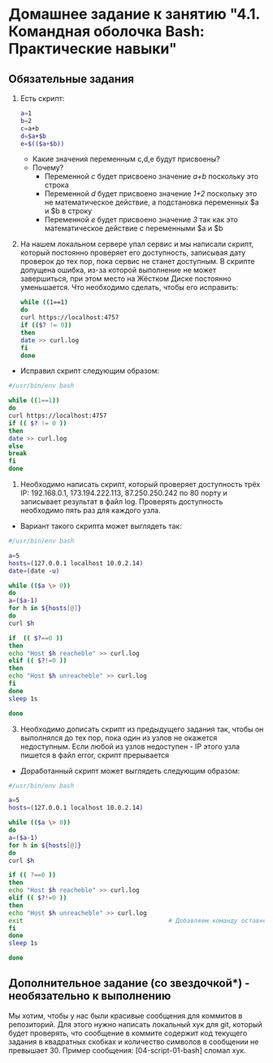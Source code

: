 # Домашнее задание к занятию "4.1. Командная оболочка Bash: Практические навыки"

## Обязательные задания

1. Есть скрипт:
	```bash
	a=1
	b=2
	c=a+b
	d=$a+$b
	e=$(($a+$b))
	```
    * Какие значения переменным c,d,e будут присвоены?
    * Почему?
      * Переменной _c_ будет присвоено значение _а+b_ поскольку это строка 
      * Переменной _d_ будет присвоено значение _1+2_ поскольку это не математическое действие, а подстановка переменных $a и $b в строку
      * Переменной _e_ будет присвоено значение _3_ так как это математическое действие с переменными $a и $b

1. На нашем локальном сервере упал сервис и мы написали скрипт, который постоянно проверяет его доступность, записывая дату проверок до тех пор, пока сервис не станет доступным. В скрипте допущена ошибка, из-за которой выполнение не может завершиться, при этом место на Жёстком Диске постоянно уменьшается. Что необходимо сделать, чтобы его исправить:
	```bash
	while ((1==1)
	do
	curl https://localhost:4757
	if (($? != 0))
	then
	date >> curl.log
	fi
	done
	```
* Исправил скрипт следующим образом:
```bash
#/usr/bin/env bash

while ((1==1))
do
curl https://localhost:4757
if (( $? != 0 ))
then
date >> curl.log
else
break
fi
done
```

1. Необходимо написать скрипт, который проверяет доступность трёх IP: 192.168.0.1, 173.194.222.113, 87.250.250.242 по 80 порту и записывает результат в файл log. Проверять доступность необходимо пять раз для каждого узла.
* Вариант такого скрипта может выглядеть так:
```bash
#/usr/bin/env bash

a=5
hosts=(127.0.0.1 localhost 10.0.2.14)
date=(date -u)

while (($a \> 0))
do
a=($a-1)
for h in ${hosts[@]}
do
curl $h

if  (( $?==0 ))
then
echo "Host $h reacheble" >> curl.log
elif (( $?!=0 ))
then
echo "Host $h unreacheble" >> curl.log
fi
done
sleep 1s

done


```
 

3. Необходимо дописать скрипт из предыдущего задания так, чтобы он выполнялся до тех пор, пока один из узлов не окажется недоступным. Если любой из узлов недоступен - IP этого узла пишется в файл error, скрипт прерывается
* Доработанный скрипт может выглядеть следующим образом:

```bash
#/usr/bin/env bash

a=5
hosts=(127.0.0.1 localhost 10.0.2.14)

while (($a \> 0))
do
a=($a-1)
for h in ${hosts[@]}
do
curl $h

if (( ?==0 ))
then
echo "Host $h reacheble" >> curl.log
elif (( $?!=0 ))
then
echo "Host $h unreacheble" >> curl.log
exit										# Добавляем команду оставновки выполения скрипта
fi
done
sleep 1s

done
```

## Дополнительное задание (со звездочкой*) - необязательно к выполнению

Мы хотим, чтобы у нас были красивые сообщения для коммитов в репозиторий. Для этого нужно написать локальный хук для git, который будет проверять, что сообщение в коммите содержит код текущего задания в квадратных скобках и количество символов в сообщении не превышает 30. Пример сообщения: \[04-script-01-bash\] сломал хук.


